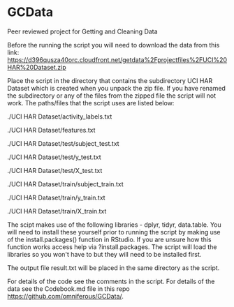 # GCData
Peer reviewed project for Getting and Cleaning Data

Before the running the script you will need to download the data from this link: https://d396qusza40orc.cloudfront.net/getdata%2Fprojectfiles%2FUCI%20HAR%20Dataset.zip

Place the script in the directory that contains the subdirectory UCI HAR Dataset which is created when you unpack the zip file. If you have renamed the subdirectory or any of the files from the zipped file the script will not work. The paths/files that the script uses are listed below:

./UCI HAR Dataset/activity_labels.txt

./UCI HAR Dataset/features.txt

./UCI HAR Dataset/test/subject_test.txt

./UCI HAR Dataset/test/y_test.txt

./UCI HAR Dataset/test/X_test.txt

./UCI HAR Dataset/train/subject_train.txt

./UCI HAR Dataset/train/y_train.txt

./UCI HAR Dataset/train/X_train.txt

The scipt makes use of the following libraries - dplyr, tidyr, data.table. You will need to install these yourself prior to running the script by making use of the install.packages() function in RStudio. If you are unsure how this function works access help via ?install.packages. The script will load the libraries so you won't have to but they will need to be installed first.

The output file result.txt will be placed in the same directory as the script. 

For details of the code see the comments in the script.
For details of the data see the Codebook.md file in this repo https://github.com/omniferous/GCData/.
